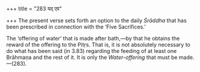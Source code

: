 +++
title = "283 यद् एव"

+++
The present verse sets forth an option to the daily *Śrāddha* that has
been prescribed in connection with the ‘Five Sacrifices.’

The ‘offering of water’ that is made after bath,—by that he obtains the
reward of the offering to the Pitṛs. That is, it is not absolutely
necessary to do what has been said (in 3.83) regarding the feeding of at
least one Brāhmaṇa and the rest of it. It is only the *Water-offering*
that must be made.—(283).


